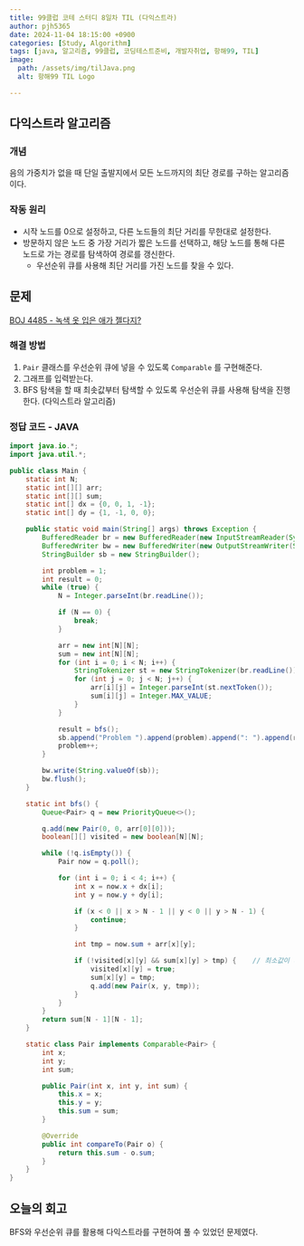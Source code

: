 ```yaml
---
title: 99클럽 코테 스터디 8일차 TIL (다익스트라)
author: pjh5365
date: 2024-11-04 18:15:00 +0900
categories: [Study, Algorithm]
tags: [java, 알고리즘, 99클럽, 코딩테스트준비, 개발자취업, 항해99, TIL]
image:
  path: /assets/img/tilJava.png
  alt: 항해99 TIL Logo

---
```


## 다익스트라 알고리즘

### 개념

음의 가중치가 없을 때 단일 출발지에서 모든 노드까지의 최단 경로를 구하는 알고리즘이다.

### 작동 원리

- 시작 노드를 0으로 설정하고, 다른 노드들의 최단 거리를 무한대로 설정한다.
- 방문하지 않은 노드 중 가장 거리가 짧은 노드를 선택하고, 해당 노드를 통해 다른 노드로 가는 경로를 탐색하여 경로를 갱신한다.
    - 우선순위 큐를 사용해 최단 거리를 가진 노드를 찾을 수 있다.

## 문제

[BOJ 4485 - 녹색 옷 입은 애가 젤다지?](https://www.acmicpc.net/problem/4485)

### 해결 방법

1. `Pair` 클래스를 우선순위 큐에 넣을 수 있도록 `Comparable` 를 구현해준다.
1. 그래프를 입력받는다.
1. BFS 탐색을 할 때 최솟값부터 탐색할 수 있도록 우선순위 큐를 사용해 탐색을 진행한다. (다익스트라 알고리즘)

### 정답 코드 - JAVA

```java
import java.io.*;
import java.util.*;

public class Main {
    static int N;
    static int[][] arr;
    static int[][] sum;
    static int[] dx = {0, 0, 1, -1};
    static int[] dy = {1, -1, 0, 0};

    public static void main(String[] args) throws Exception {
        BufferedReader br = new BufferedReader(new InputStreamReader(System.in));
        BufferedWriter bw = new BufferedWriter(new OutputStreamWriter(System.out));
        StringBuilder sb = new StringBuilder();

        int problem = 1;
        int result = 0;
        while (true) {
            N = Integer.parseInt(br.readLine());

            if (N == 0) {
                break;
            }

            arr = new int[N][N];
            sum = new int[N][N];
            for (int i = 0; i < N; i++) {
                StringTokenizer st = new StringTokenizer(br.readLine());
                for (int j = 0; j < N; j++) {
                    arr[i][j] = Integer.parseInt(st.nextToken());
                    sum[i][j] = Integer.MAX_VALUE;
                }
            }

            result = bfs();
            sb.append("Problem ").append(problem).append(": ").append(result).append("\n");
            problem++;
        }

        bw.write(String.valueOf(sb));
        bw.flush();
    }

    static int bfs() {
        Queue<Pair> q = new PriorityQueue<>();

        q.add(new Pair(0, 0, arr[0][0]));
        boolean[][] visited = new boolean[N][N];

        while (!q.isEmpty()) {
            Pair now = q.poll();

            for (int i = 0; i < 4; i++) {
                int x = now.x + dx[i];
                int y = now.y + dy[i];

                if (x < 0 || x > N - 1 || y < 0 || y > N - 1) {
                    continue;
                }

                int tmp = now.sum + arr[x][y];

                if (!visited[x][y] && sum[x][y] > tmp) {    // 최소값이 바뀐다면
                    visited[x][y] = true;
                    sum[x][y] = tmp;
                    q.add(new Pair(x, y, tmp));
                }
            }
        }
        return sum[N - 1][N - 1];
    }

    static class Pair implements Comparable<Pair> {
        int x;
        int y;
        int sum;

        public Pair(int x, int y, int sum) {
            this.x = x;
            this.y = y;
            this.sum = sum;
        }

        @Override
        public int compareTo(Pair o) {
            return this.sum - o.sum;
        }
    }
}
```

## 오늘의 회고

BFS와 우선순위 큐를 활용해 다익스트라를 구현하여 풀 수 있었던 문제였다.
